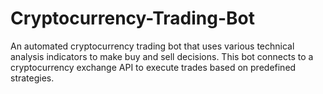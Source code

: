 # Cryptocurrency-Trading-Bot
An automated cryptocurrency trading bot that uses various technical analysis indicators to make buy and sell decisions. This bot connects to a cryptocurrency exchange API to execute trades based on predefined strategies.
